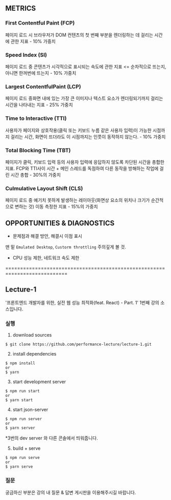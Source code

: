 ## METRICS
### First Contentful Paint (FCP)
페이지 로드 시 브라우저가 DOM 컨텐츠의 첫 번째 부분을 렌더링하는 데 걸리는 시간에 관한 지표 - 10% 가중치

### Speed Index (SI)
페이지 로드 중 콘텐츠가 시각적으로 표시되는 속도에 관한 지표 <= 순차적으로 뜨는지, 아니면 한꺼번에 뜨는지 - 10% 가중치

### Largest ContentfulPaint (LCP)
페이지 로드 중화면 내에 있는 가장 큰 이미지나 텍스트 요소가 렌더링되기까지 걸리는 시간을 나타내는 지표 - 25% 가중치

### Time to Interactive (TTI)
사용자가 페이지와 상호작용(클릭 또는 키보드 누름 같은 사용자 입력)이 가능한 시점까지 걸리는 시간, 화면이 뜨더라도 이 시점까지는 인풋이 동작하지 않는다. - 10% 가중치

### Total Blocking Time (TBT)
페이지가 클릭, 키보드 입력 등의 사용자 입력에 응답하지 않도록 차단된 시간을 총합한 지표. FCP와 TTI사이 시간 + 메인 스레드를 독점하여 다른 동작을 방해하는 작업에 걸린 시간 총합 - 30%의 가중치

### Culmulative Layout Shift (CLS)
페이지 로드 중 예기치 못하게 발생하는 레이아웃(화면상 요소의 위치나 크기가 순간적으로 변하는 것) 이동 측정한 지표 - 15%의 가중치

## OPPORTUNITIES & DIAGNOSTICS
- 문제점과 해결 방안, 해결시 이점 표시

맨 밑 `Emulated Desktop`, `Custorm throttling` 주의깊게 볼 것.
- CPU 성능 제한, 네트워크 속도 제한




===========================================================================
## Lecture-1

'프론트엔드 개발자를 위한, 실전 웹 성능 최적화(feat. React) - Part. 1' 1번째 강의 소스입니다.

### 실행

1. download sources

```
$ git clone https://github.com/performance-lecture/lecture-1.git
```

2. install dependencies

```
$ npm install
or
$ yarn
```

3. start development server

```
$ npm run start
or
$ yarn start
```

4. start json-server

```
$ npm run server
or
$ yarn server
```
*3번의 dev server 와 다른 콘솔에서 띄워줍니다.

5. build + serve

```
$ npm run serve
or
$ yarn serve
```

### 질문

궁금하신 부분은 강의 내 질문 & 답변 게시판을 이용해주시길 바랍니다.
